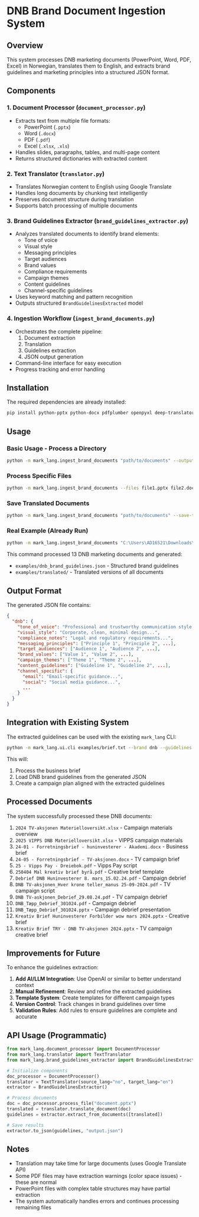 # DNB Brand Document Ingestion System

## Overview

This system processes DNB marketing documents (PowerPoint, Word, PDF, Excel) in Norwegian, translates them to English, and extracts brand guidelines and marketing principles into a structured JSON format.

## Components

### 1. Document Processor (`document_processor.py`)
- Extracts text from multiple file formats:
  - PowerPoint (`.pptx`)
  - Word (`.docx`)
  - PDF (`.pdf`)
  - Excel (`.xlsx`, `.xls`)
- Handles slides, paragraphs, tables, and multi-page content
- Returns structured dictionaries with extracted content

### 2. Text Translator (`translator.py`)
- Translates Norwegian content to English using Google Translate
- Handles long documents by chunking text intelligently
- Preserves document structure during translation
- Supports batch processing of multiple documents

### 3. Brand Guidelines Extractor (`brand_guidelines_extractor.py`)
- Analyzes translated documents to identify brand elements:
  - Tone of voice
  - Visual style
  - Messaging principles
  - Target audiences
  - Brand values
  - Compliance requirements
  - Campaign themes
  - Content guidelines
  - Channel-specific guidelines
- Uses keyword matching and pattern recognition
- Outputs structured `BrandGuidelinesExtracted` model

### 4. Ingestion Workflow (`ingest_brand_documents.py`)
- Orchestrates the complete pipeline:
  1. Document extraction
  2. Translation
  3. Guidelines extraction
  4. JSON output generation
- Command-line interface for easy execution
- Progress tracking and error handling

## Installation

The required dependencies are already installed:
```bash
pip install python-pptx python-docx pdfplumber openpyxl deep-translator
```

## Usage

### Basic Usage - Process a Directory

```bash
python -m mark_lang.ingest_brand_documents "path/to/documents" --output examples/brand_guidelines.json
```

### Process Specific Files

```bash
python -m mark_lang.ingest_brand_documents --files file1.pptx file2.docx file3.pdf --output guidelines.json
```

### Save Translated Documents

```bash
python -m mark_lang.ingest_brand_documents "path/to/documents" --save-translated --translated-dir examples/translated
```

### Real Example (Already Run)

```bash
python -m mark_lang.ingest_brand_documents "C:\Users\AD16521\Downloads\OneDrive_2025-10-03 (1)\Underlag Brief og konsepter" --save-translated
```

This command processed 13 DNB marketing documents and generated:
- `examples/dnb_brand_guidelines.json` - Structured brand guidelines
- `examples/translated/` - Translated versions of all documents

## Output Format

The generated JSON file contains:

```json
{
  "dnb": {
    "tone_of_voice": "Professional and trustworthy communication style...",
    "visual_style": "Corporate, clean, minimal design...",
    "compliance_notes": "Legal and regulatory requirements...",
    "messaging_principles": ["Principle 1", "Principle 2", ...],
    "target_audiences": ["Audience 1", "Audience 2", ...],
    "brand_values": ["Value 1", "Value 2", ...],
    "campaign_themes": ["Theme 1", "Theme 2", ...],
    "content_guidelines": ["Guideline 1", "Guideline 2", ...],
    "channel_specific": {
      "email": "Email-specific guidance...",
      "social": "Social media guidance...",
      ...
    }
  }
}
```

## Integration with Existing System

The extracted guidelines can be used with the existing `mark_lang` CLI:

```bash
python -m mark_lang.ui.cli examples/brief.txt --brand dnb --guidelines examples/dnb_brand_guidelines.json
```

This will:
1. Process the business brief
2. Load DNB brand guidelines from the generated JSON
3. Create a campaign plan aligned with the extracted guidelines

## Processed Documents

The system successfully processed these DNB documents:
1. `2024 TV-aksjonen Materielloversikt.xlsx` - Campaign materials overview
2. `2025 VIPPS DNB Materielloversikt.xlsx` - VIPPS campaign materials
3. `24-01 - Forretningsbrief - huninvesterer - Akademi.docx` - Business brief
4. `24-05 - Forretningsbrief - TV-aksjonen.docx` - TV campaign brief
5. `25 - Vipps Pay - Dreiebok.pdf` - Vipps Pay script
6. `250404 Mal kreativ brief byrå.pdf` - Creative brief template
7. `Debrief DNB Huninvesterer 8. mars_15.02.24.pdf` - Campaign debrief
8. `DNB TV-aksjonen_Hver krone teller_manus 25-09-2024.pdf` - TV campaign script
9. `DNB TV-askjonen_Debrief_29.08.24.pdf` - TV campaign debrief
10. `DNB_Tæpp_Debrief_301024.pdf` - Campaign debrief
11. `DNB_Tæpp_Debrief_301024.pptx` - Campaign debrief presentation
12. `Kreativ Brief Huninvesterer Forbilder wow mars 2024.pptx` - Creative brief
13. `Kreativ Brief TRY - DNB TV-aksjonen 2024.pptx` - TV campaign creative brief

## Improvements for Future

To enhance the guidelines extraction:

1. **Add AI/LLM Integration**: Use OpenAI or similar to better understand context
2. **Manual Refinement**: Review and refine the extracted guidelines
3. **Template System**: Create templates for different campaign types
4. **Version Control**: Track changes in brand guidelines over time
5. **Validation Rules**: Add rules to ensure guidelines are complete and accurate

## API Usage (Programmatic)

```python
from mark_lang.document_processor import DocumentProcessor
from mark_lang.translator import TextTranslator
from mark_lang.brand_guidelines_extractor import BrandGuidelinesExtractor

# Initialize components
doc_processor = DocumentProcessor()
translator = TextTranslator(source_lang="no", target_lang="en")
extractor = BrandGuidelinesExtractor()

# Process documents
doc = doc_processor.process_file("document.pptx")
translated = translator.translate_document(doc)
guidelines = extractor.extract_from_documents([translated])

# Save results
extractor.to_json(guidelines, "output.json")
```

## Notes

- Translation may take time for large documents (uses Google Translate API)
- Some PDF files may have extraction warnings (color space issues) - these are normal
- PowerPoint files with complex table structures may have partial extraction
- The system automatically handles errors and continues processing remaining files
